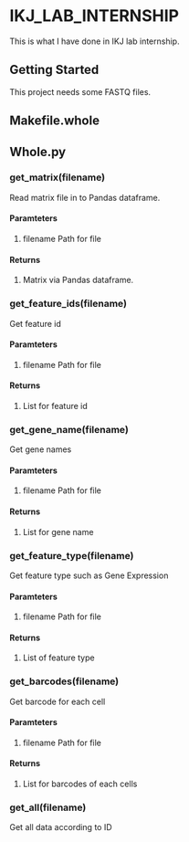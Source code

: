# IKJ_LAB_INTERNSHIP

This is what I have done in IKJ lab internship.

## Getting Started

This project needs some FASTQ files.

## Makefile.whole

## Whole.py

### get_matrix(filename)
Read matrix file in to Pandas dataframe.
#### Paramteters
1. filename
Path for file
#### Returns
1. Matrix via Pandas dataframe.

### get_feature_ids(filename)
Get feature id
#### Paramteters
1. filename
Path for file
#### Returns
1. List for feature id

### get_gene_name(filename)
Get gene names
#### Paramteters
1. filename
    Path for file
#### Returns
1. List for gene name

### get_feature_type(filename)
Get feature type such as Gene Expression
#### Paramteters
1. filename
Path for file
#### Returns
1. List of feature type

### get_barcodes(filename)
Get barcode for each cell
#### Paramteters
1. filename
Path for file
#### Returns
1. List for barcodes of each cells

### get_all(filename)
Get all data according to ID
